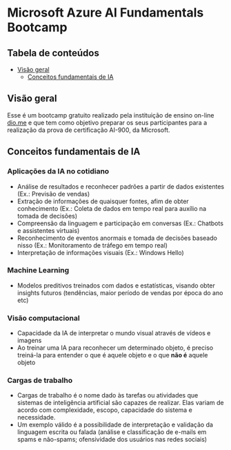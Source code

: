 # Microsoft Azure AI Fundamentals Bootcamp

## Tabela de conteúdos

- [Visão geral](#visão-geral)
  - [Conceitos fundamentais de IA](#conceitos-fundamentais-de-ia)


## Visão geral

Esse é um bootcamp gratuito realizado pela instituição de ensino on-line [dio.me](https://www.dio.me/) e que tem como objetivo preparar os seus participantes para a realização da prova de certificação AI-900, da Microsoft.

## Conceitos fundamentais de IA

### Aplicações da IA no cotidiano
- Análise de resultados e reconhecer padrões a partir de dados existentes (Ex.: Previsão de vendas)
- Extração de informações de quaisquer fontes, afim de obter conhecimento (Ex.: Coleta de dados em tempo real para auxílio na tomada de decisões)
- Compreensão da linguagem e participação em conversas (Ex.: Chatbots e assistentes virtuais)
- Reconhecimento de eventos anormais e tomada de decisões baseado nisso (Ex.: Monitoramento de tráfego em tempo real)
- Interpretação de informações visuais (Ex.: Windows Hello)

### Machine Learning
- Modelos preditivos treinados com dados e estatísticas, visando obter insights futuros (tendências, maior período de vendas por época do ano etc)

### Visão computacional
- Capacidade da IA de interpretar o mundo visual através de vídeos e imagens
- Ao treinar uma IA para reconhecer um determinado objeto, é preciso treiná-la para entender o que é aquele objeto e o que **não é** aquele objeto

### Cargas de trabalho
- Cargas de trabalho é o nome dado às tarefas ou atividades que sistemas de inteligência artificial são capazes de realizar. Elas variam de acordo com complexidade, escopo, capacidade do sistema e necessidade.
- Um exemplo válido é a possibilidade de interpretação e validação da linguagem escrita ou falada (análise e classificação de e-mails em spams e não-spams; ofensividade dos usuários nas redes sociais)
